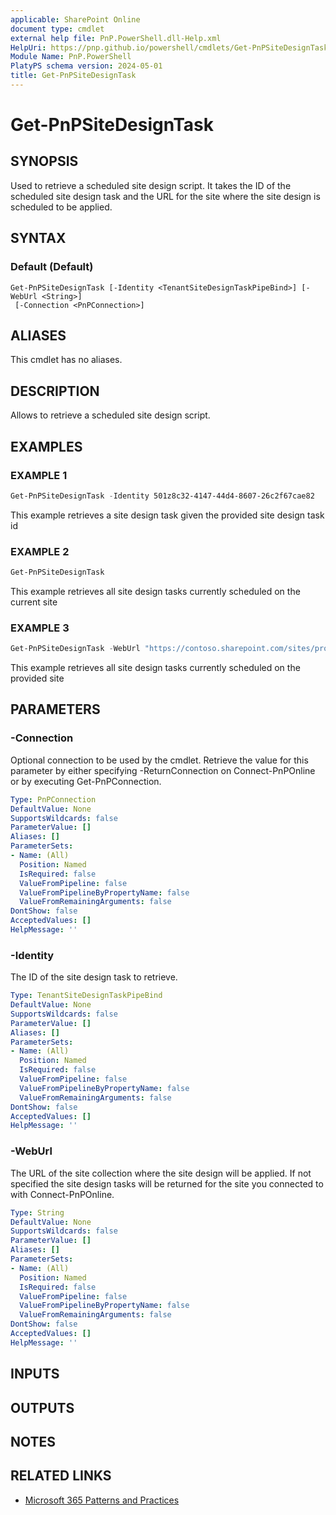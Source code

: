 ```yaml
---
applicable: SharePoint Online
document type: cmdlet
external help file: PnP.PowerShell.dll-Help.xml
HelpUri: https://pnp.github.io/powershell/cmdlets/Get-PnPSiteDesignTask.html
Module Name: PnP.PowerShell
PlatyPS schema version: 2024-05-01
title: Get-PnPSiteDesignTask
---
```


# Get-PnPSiteDesignTask

## SYNOPSIS

Used to retrieve a scheduled site design script. It takes the ID of the scheduled site design task and the URL for the site where the site design is scheduled to be applied.

## SYNTAX

### Default (Default)

```
Get-PnPSiteDesignTask [-Identity <TenantSiteDesignTaskPipeBind>] [-WebUrl <String>]
 [-Connection <PnPConnection>]
```

## ALIASES

This cmdlet has no aliases.

## DESCRIPTION

Allows to retrieve a scheduled site design script.

## EXAMPLES

### EXAMPLE 1

```powershell
Get-PnPSiteDesignTask -Identity 501z8c32-4147-44d4-8607-26c2f67cae82
```

This example retrieves a site design task given the provided site design task id

### EXAMPLE 2

```powershell
Get-PnPSiteDesignTask
```

This example retrieves all site design tasks currently scheduled on the current site

### EXAMPLE 3

```powershell
Get-PnPSiteDesignTask -WebUrl "https://contoso.sharepoint.com/sites/project"
```

This example retrieves all site design tasks currently scheduled on the provided site

## PARAMETERS

### -Connection

Optional connection to be used by the cmdlet. Retrieve the value for this parameter by either specifying -ReturnConnection on Connect-PnPOnline or by executing Get-PnPConnection.

```yaml
Type: PnPConnection
DefaultValue: None
SupportsWildcards: false
ParameterValue: []
Aliases: []
ParameterSets:
- Name: (All)
  Position: Named
  IsRequired: false
  ValueFromPipeline: false
  ValueFromPipelineByPropertyName: false
  ValueFromRemainingArguments: false
DontShow: false
AcceptedValues: []
HelpMessage: ''
```

### -Identity

The ID of the site design task to retrieve.

```yaml
Type: TenantSiteDesignTaskPipeBind
DefaultValue: None
SupportsWildcards: false
ParameterValue: []
Aliases: []
ParameterSets:
- Name: (All)
  Position: Named
  IsRequired: false
  ValueFromPipeline: false
  ValueFromPipelineByPropertyName: false
  ValueFromRemainingArguments: false
DontShow: false
AcceptedValues: []
HelpMessage: ''
```

### -WebUrl

The URL of the site collection where the site design will be applied. If not specified the site design tasks will be returned for the site you connected to with Connect-PnPOnline.

```yaml
Type: String
DefaultValue: None
SupportsWildcards: false
ParameterValue: []
Aliases: []
ParameterSets:
- Name: (All)
  Position: Named
  IsRequired: false
  ValueFromPipeline: false
  ValueFromPipelineByPropertyName: false
  ValueFromRemainingArguments: false
DontShow: false
AcceptedValues: []
HelpMessage: ''
```

## INPUTS

## OUTPUTS

## NOTES

## RELATED LINKS

- [Microsoft 365 Patterns and Practices](https://aka.ms/m365pnp)
